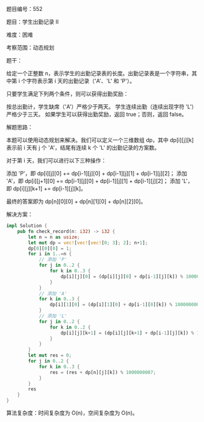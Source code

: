 题目编号：552

题目：学生出勤记录 II

难度：困难

考察范围：动态规划

题干：

给定一个正整数 n，表示学生的出勤记录表的长度。出勤记录表是一个字符串，其中第 i 个字符表示第 i 天的出勤记录（'A'、'L' 和 'P'）。

只要学生满足下列两个条件，则可以获得出勤奖励：

按总出勤计，学生缺席（'A'）严格少于两天。
学生连续出勤（连续出现字符 'L'）严格少于三天。
如果学生可以获得出勤奖励，返回 true；否则，返回 false。

解题思路：

本题可以使用动态规划来解决。我们可以定义一个三维数组 dp，其中 dp[i][j][k] 表示前 i 天有 j 个 'A'，结尾有连续 k 个 'L' 的出勤记录的方案数。

对于第 i 天，我们可以进行以下三种操作：

添加 'P'，即 dp[i][j][0] += dp[i-1][j][0] + dp[i-1][j][1] + dp[i-1][j][2]；
添加 'A'，即 dp[i][j+1][0] += dp[i-1][j][0] + dp[i-1][j][1] + dp[i-1][j][2]；
添加 'L'，即 dp[i][j][k+1] += dp[i-1][j][k]。

最终的答案即为 dp[n][0][0] + dp[n][1][0] + dp[n][2][0]。

解决方案：

```rust
impl Solution {
    pub fn check_record(n: i32) -> i32 {
        let n = n as usize;
        let mut dp = vec![vec![vec![0; 3]; 2]; n+1];
        dp[0][0][0] = 1;
        for i in 1..=n {
            // 添加 'P'
            for j in 0..2 {
                for k in 0..3 {
                    dp[i][j][0] = (dp[i][j][0] + dp[i-1][j][k]) % 1000000007;
                }
            }
            // 添加 'A'
            for k in 0..3 {
                dp[i][1][0] = (dp[i][1][0] + dp[i-1][0][k]) % 1000000007;
            }
            // 添加 'L'
            for j in 0..2 {
                for k in 0..2 {
                    dp[i][j][k+1] = (dp[i][j][k+1] + dp[i-1][j][k]) % 1000000007;
                }
            }
        }
        let mut res = 0;
        for j in 0..2 {
            for k in 0..3 {
                res = (res + dp[n][j][k]) % 1000000007;
            }
        }
        res
    }
}
```

算法复杂度：时间复杂度为 O(n)，空间复杂度为 O(n)。